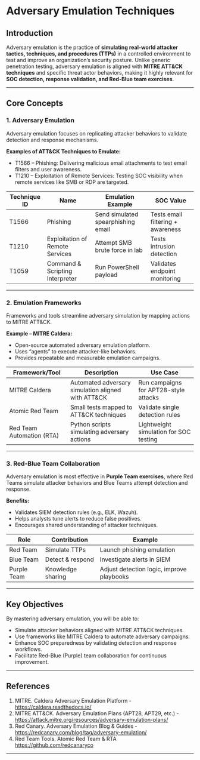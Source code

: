 # Adversary Emulation Techniques  

## Introduction  
Adversary emulation is the practice of **simulating real-world attacker tactics, techniques, and procedures (TTPs)** in a controlled environment to test and improve an organization’s security posture. Unlike generic penetration testing, adversary emulation is aligned with **MITRE ATT&CK techniques** and specific threat actor behaviors, making it highly relevant for **SOC detection, response validation, and Red-Blue team exercises**.  

---

## Core Concepts  

### 1. Adversary Emulation  
Adversary emulation focuses on replicating attacker behaviors to validate detection and response mechanisms.  

**Examples of ATT&CK Techniques to Emulate:**  
- T1566 – Phishing: Delivering malicious email attachments to test email filters and user awareness.  
- T1210 – Exploitation of Remote Services: Testing SOC visibility when remote services like SMB or RDP are targeted.  

| Technique ID | Name                            | Emulation Example                  | SOC Value                         |
|--------------|---------------------------------|------------------------------------|-----------------------------------|
| T1566        | Phishing                        | Send simulated spearphishing email | Tests email filtering + awareness |
| T1210        | Exploitation of Remote Services | Attempt SMB brute force in lab     | Tests intrusion detection         |
| T1059        | Command & Scripting Interpreter | Run PowerShell payload             | Validates endpoint monitoring     |

---

### 2. Emulation Frameworks  
Frameworks and tools streamline adversary simulation by mapping actions to MITRE ATT&CK.  

**Example – MITRE Caldera:**  
- Open-source automated adversary emulation platform.  
- Uses “agents” to execute attacker-like behaviors.  
- Provides repeatable and measurable emulation campaigns.  

| Framework/Tool            | Description                                        | Use Case                               |
|---------------------------|----------------------------------------------------|----------------------------------------|
| MITRE Caldera             | Automated adversary simulation aligned with ATT&CK | Run campaigns for APT28-style attacks  |
| Atomic Red Team           | Small tests mapped to ATT&CK techniques            | Validate single detection rules        |
| Red Team Automation (RTA) | Python scripts simulating adversary actions        | Lightweight simulation for SOC testing |

---

### 3. Red-Blue Team Collaboration  
Adversary emulation is most effective in **Purple Team exercises**, where Red Teams simulate attacker behaviors and Blue Teams attempt detection and response.  

**Benefits:**  
- Validates SIEM detection rules (e.g., ELK, Wazuh).  
- Helps analysts tune alerts to reduce false positives.  
- Encourages shared understanding of attacker techniques.  

| Role        | Contribution      | Example                                   |
|-------------|-------------------|-------------------------------------------|
| Red Team    | Simulate TTPs     | Launch phishing emulation                 |
| Blue Team   | Detect & respond  | Investigate alerts in SIEM                |
| Purple Team | Knowledge sharing | Adjust detection logic, improve playbooks |

---

## Key Objectives  
By mastering adversary emulation, you will be able to:  
- Simulate attacker behaviors aligned with MITRE ATT&CK techniques.  
- Use frameworks like MITRE Caldera to automate adversary campaigns.  
- Enhance SOC preparedness by validating detection and response workflows.  
- Facilitate Red-Blue (Purple) team collaboration for continuous improvement.  

---

## References  
1. MITRE. Caldera Adversary Emulation Platform - https://caldera.readthedocs.io/
2. MITRE ATT&CK. Adversary Emulation Plans (APT28, APT29, etc.) - https://attack.mitre.org/resources/adversary-emulation-plans/  
3. Red Canary. Adversary Emulation Blog & Guides - https://redcanary.com/blog/tag/adversary-emulation/
4. Red Team Tools. Atomic Red Team & RTA https://github.com/redcanaryco

---

